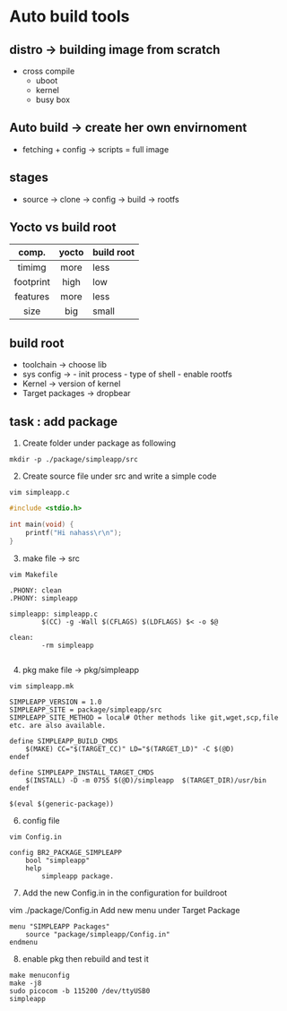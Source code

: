# Auto build tools

## distro -> building image from scratch
- cross compile
    - uboot
    - kernel
    - busy box

## Auto build -> create her own envirnoment
- fetching + config -> scripts = full image

## stages
- source -> clone -> config -> build -> rootfs


## Yocto vs build root
|comp.      |yocto              | build root    |
|:---------:|:-----------------:|---------------|
|timimg     |more               | less          |
|footprint  |high               |low            |        
|features   |more               |less           |
|size       |big                |small          |        


## build root
- toolchain  -> choose lib
- sys config -> - init process
                - type of shell
                - enable rootfs
- Kernel -> version of kernel
- Target packages -> dropbear 

## task : add package

1. Create folder under package as following
```
mkdir -p ./package/simpleapp/src
```

2. Create source file under src and write a simple code
```
vim simpleapp.c
```
```c
#include <stdio.h>

int main(void) {
	printf("Hi nahass\r\n");
}
```

3. make file -> src
```
vim Makefile
```
```
.PHONY: clean
.PHONY: simpleapp

simpleapp: simpleapp.c
        $(CC) -g -Wall $(CFLAGS) $(LDFLAGS) $< -o $@

clean:
        -rm simpleapp
        
```

4. pkg make file -> pkg/simpleapp
```
vim simpleapp.mk
```

```
SIMPLEAPP_VERSION = 1.0
SIMPLEAPP_SITE = package/simpleapp/src
SIMPLEAPP_SITE_METHOD = local# Other methods like git,wget,scp,file etc. are also available.

define SIMPLEAPP_BUILD_CMDS
    $(MAKE) CC="$(TARGET_CC)" LD="$(TARGET_LD)" -C $(@D)
endef

define SIMPLEAPP_INSTALL_TARGET_CMDS
    $(INSTALL) -D -m 0755 $(@D)/simpleapp  $(TARGET_DIR)/usr/bin
endef

$(eval $(generic-package))
```

6. config file
```
vim Config.in
```
```
config BR2_PACKAGE_SIMPLEAPP
    bool "simpleapp"
    help
        simpleapp package.
```
7. Add the new Config.in in the configuration for buildroot

vim ./package/Config.in
Add new menu under Target Package
```
menu "SIMPLEAPP Packages"
    source "package/simpleapp/Config.in"
endmenu
```

8. enable pkg then rebuild and test it
```
make menuconfig
make -j8
sudo picocom -b 115200 /dev/ttyUSB0
simpleapp
```


